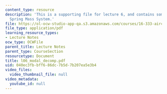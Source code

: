 ```yaml
---
content_type: resource
description: 'This is a supporting file for lecture 6, and contains some example:
  Spring Mass System.'
file: https://ol-ocw-studio-app-qa.s3.amazonaws.com/courses/16-333-aircraft-stability-and-control-fall-2004/040ec3fbbff686dc7b5d7b207ea5e3b4_l06_modal_decomp.pdf
file_type: application/pdf
learning_resource_types:
- Lecture Notes
ocw_type: OCWFile
parent_title: Lecture Notes
parent_type: CourseSection
resourcetype: Document
title: l06_modal_decomp.pdf
uid: 040ec3fb-bff6-86dc-7b5d-7b207ea5e3b4
video_files:
  video_thumbnail_file: null
video_metadata:
  youtube_id: null
---
```

